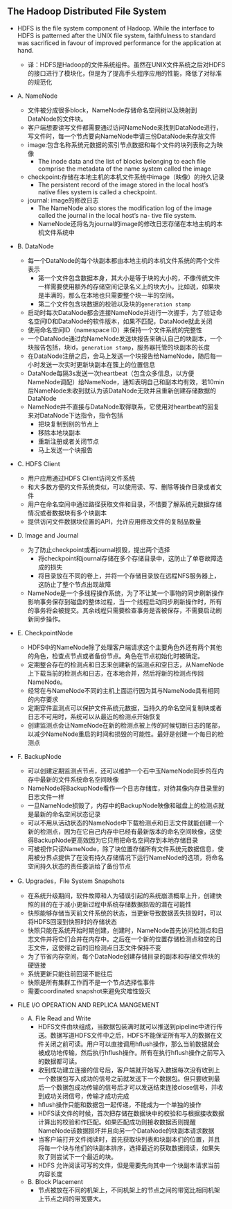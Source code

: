 ## The Hadoop Distributed File System

* HDFS is the file system component of Hadoop. While the interface to HDFS is patterned after the UNIX file system, faithfulness to standard was sacrificed in favour of improved performance for the application at hand.
    * 译：HDFS是Hadoop的文件系统组件。虽然在UNIX文件系统之后对HDFS的接口进行了模块化，但是为了提高手头程序应用的性能，降低了对标准的规范化


* A. NameNode
    * 文件被分成很多block，NameNode存储命名空间树以及映射到DataNode的文件块。
    * 客户端想要读写文件都需要通过访问NameNode来找到DataNode进行，写文件时，每一个节点要向NameNode申请三份DataNode来存放文件
    * image:包含名称系统元数据的索引节点数据和每个文件的块列表称之为映像
        * The inode data and the list of blocks belonging to each file comprise the metadata of the name system called the image
    * checkpoint:存储在本地主机的本机文件系统中image（映像）的持久记录
        * The persistent record of the image stored in the local host’s native files system is called a checkpoint. 
    * journal: image的修改日志
        * The NameNode also stores the modification log of the image called the journal in the local host’s na- tive file system. 
        * NameNode还将名为journal的image的修改日志存储在本地主机的本机文件系统中
* B. DataNode
    * 每一个DataNode的每个块副本都由本地主机的本机文件系统的两个文件表示
        * 第一个文件包含数据本身，其大小是等于块的大小的，不像传统文件一样需要使用额外的存储空间记录名义上的块大小，比如说，如果块是半满的，那么在本地也只需要整个块一半的空间。
        * 第二个文件包含块数据的校验以及块的`generation stamp`
    * 启动时每次DataNode都会连接NameNode并进行一次握手，为了验证命名空间ID和DataNode的软件版本，如果不匹配，DataNode就此关闭
    * 使用命名空间ID（namespace ID）来保持一个文件系统的完整性
    * 一个DataNode通过向NameNode发送块报告来确认自己的块副本，一个块报告包括，块id，`generation stamp`，服务器托管的块副本的长度
    * 在DataNode注册之后，会马上发送一个块报告给NameNode，随后每一小时发送一次实时更新块副本在簇上的位置信息
    * DataNode每隔3s发送一次heartbeat（包含众多信息，以方便NameNode调配）给NameNode，通知表明自己和副本均有效，若10min后NameNode未收到就认为该DataNode无效并且重新创建存储数据的DataNode
    * NameNode并不直接与DataNode取得联系，它使用对heartbeat的回复来对DataNode下达指令，指令包括
        * 把块复制到别的节点上
        * 移除本地块副本
        * 重新注册或者关闭节点
        * 马上发送一个块报告
* C. HDFS Client
    * 用户应用通过HDFS Client访问文件系统
    * 和大多数方便的文件系统类似，可以使用读、写、删除等操作目录或者文件
    * 用户在命名空间中通过路径获取文件和目录，不惜要了解系统元数据存储情况或者数据块有多个块副本
    * 提供访问文件数据块位置的API，允许应用修改文件的复制品数量
* D. Image and Journal
    * 为了防止checkpoint或者journal损毁，提出两个选择
        * 将checkpoint和journal存储在多个存储目录中，这防止了单卷故障造成的损失
        * 将目录放在不同的卷上，并将一个存储目录放在远程NFS服务器上，这防止了整个节点出现故障
    * NameNode是一个多线程操作系统，为了不让某一个事物的同步刷新操作影响事务保存到磁盘的整体过程，当一个线程启动同步刷新操作时，所有的事务将会被提交。其余线程只需要检查事务是否被保存，不需要启动刷新同步操作。
* E. CheckpointNode
    * HDFS中的NameNode除了处理客户端请求这个主要角色外还有两个其他的角色，检查点节点或者备份节点。角色在节点初始化时被确定。
    * 定期整合存在的检测点和日志来创建新的监测点和空日志，从NameNode上下载当前的检测点和日志，在本地合并，然后将新的检测点传回NameNode。
    * 经常在与NameNode不同的主机上面运行因为其与NameNode具有相同的内存要求
    * 定期穿件监测点可以保护文件系统元数据，当持久的命名空间复制块或者日志不可用时，系统可以从最近的检测点开始恢复
    * 创建监测点会让NameNode在新的检测点被上传的时候切断日志的尾部，以减少NameNode重启的时间和损毁的可能性。最好是创建一个每日的检测点
* F. BackupNode
    * 可以创建定期监测点节点，还可以维护一个石中玉NameNode同步的在内存中最新的文件系统命名空间映像
    * NameNode将BackupNode看作一个日志存储库，对待其像内存目录里的日志文件一样
    * 一旦NameNode损毁了，内存中的BackupNode映像和磁盘上的检测点就是最新的命名空间状态记录
    * 可以不用从活动状态的NameNode中下载检测点和日志文件就能创建一个新的检测点，因为在它自己内存中已经有最新版本的命名空间映像，这使得BackupNode更高效因为它只用把命名空间存到本地存储目录
    * 可被视作只读NameNode，除了块位置存储所有文件系统元数据信息，使用被分界点提供了在没有持久存储情况下运行NameNode的选项，将命名空间持久状态的责任委派给了备份节点
* G. Upgrades，File System Snapshots
    * 在系统升级期间，软件故障和人为错误引起的系统崩溃概率上升，创建快照的目的在于减小更新过程中系统存储数据损毁的潜在可能性
    * 快照能够存储当天前文件系统的状态，当更新导致数据丢失损毁时，可以将HDFS回滚到快照时的存储状态
    * 快照只能在系统开始时期创建，创建时，NameNode首先访问检测点和日志文件并将它们合并在内存中。之后在一个新的位置存储检测点和空的日志文件，这使得之前的旧检测点日志文件保持不变
    * 为了节省内存空间，每个DataNode创建存储目录的副本和存储文件块的硬链接
    * 系统更新只能往前回滚不能往后
    * 快照是所有集群工作而不是一个节点选择性事件
    * 需要coordinated snapshot来避免灾难性毁灭
* FILE I/O OPERATION AND REPLICA MANGEMENT
    * A. File Read and Write
        * HDFS文件由块组成，当数据包装满时就可以推送到pipeline中进行传送。数据写道HDFS文件中之后，HDFS不能保证所有写入的数据在文件关闭之前可读。用户可以直接调用hflush操作，那么当前数据就会被成功地传输，然后执行hflush操作。所有在执行hflush操作之前写入的数据都可读。
        * 收到成功建立连接的信号后，客户端就开始写入数据每次没有收到上一个数据包写入成功的信号之前就发送下一个数据包。但只要收到最后一个数据包成功传输的信号后才可以发送结束连接close信号，并收到成功关闭信号，传输才成功完成
        * hflush操作只能和数据包一起传递，不能成为一个单独的操作
        * HDFS读文件的时候，首次把存储在数据块中的校验和与根据接收数据计算出的校验和作匹配。如果匹配成功则接收数据否则提醒NameNode该数据损坏并且向另一个DataNode的块副本请求数据
        * 当客户端打开文件阅读时，首先获取块列表和块副本们的位置，并且将每一个块与他们的块副本排序，选择最近的获取数据阅读，如果失败了则尝试下一个最近的块。
        * HDFS 允许阅读可写的文件，但是需要先向其中一个块副本请求当前内容长度
    * B. Block Placement
        * 节点被放在不同的机架上，不同机架上的节点之间的带宽比相同机架上节点之间的带宽要大。